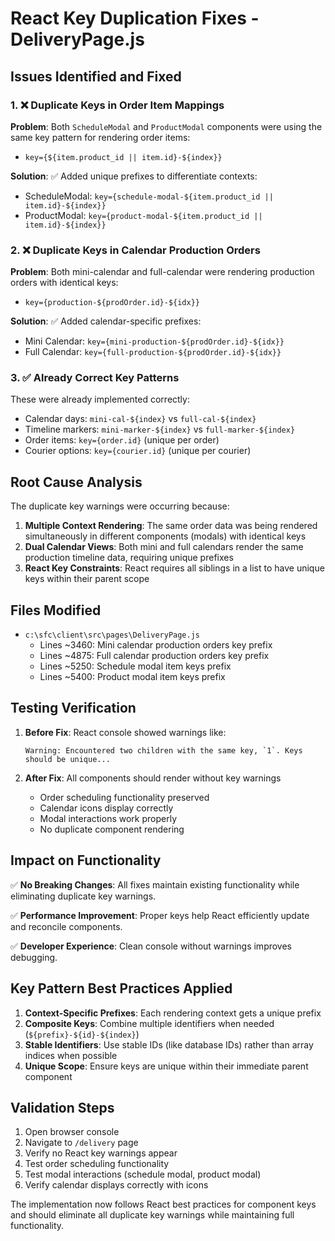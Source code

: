 # React Key Duplication Fixes - DeliveryPage.js

## Issues Identified and Fixed

### 1. ❌ **Duplicate Keys in Order Item Mappings**
**Problem**: Both `ScheduleModal` and `ProductModal` components were using the same key pattern for rendering order items:
- `key={${item.product_id || item.id}-${index}}`

**Solution**: ✅ Added unique prefixes to differentiate contexts:
- ScheduleModal: `key={schedule-modal-${item.product_id || item.id}-${index}}`
- ProductModal: `key={product-modal-${item.product_id || item.id}-${index}}`

### 2. ❌ **Duplicate Keys in Calendar Production Orders**
**Problem**: Both mini-calendar and full-calendar were rendering production orders with identical keys:
- `key={production-${prodOrder.id}-${idx}}`

**Solution**: ✅ Added calendar-specific prefixes:
- Mini Calendar: `key={mini-production-${prodOrder.id}-${idx}}`
- Full Calendar: `key={full-production-${prodOrder.id}-${idx}}`

### 3. ✅ **Already Correct Key Patterns**
These were already implemented correctly:
- Calendar days: `mini-cal-${index}` vs `full-cal-${index}`
- Timeline markers: `mini-marker-${index}` vs `full-marker-${index}`
- Order items: `key={order.id}` (unique per order)
- Courier options: `key={courier.id}` (unique per courier)

## Root Cause Analysis

The duplicate key warnings were occurring because:

1. **Multiple Context Rendering**: The same order data was being rendered simultaneously in different components (modals) with identical keys
2. **Dual Calendar Views**: Both mini and full calendars render the same production timeline data, requiring unique prefixes
3. **React Key Constraints**: React requires all siblings in a list to have unique keys within their parent scope

## Files Modified

- `c:\sfc\client\src\pages\DeliveryPage.js`
  - Lines ~3460: Mini calendar production orders key prefix
  - Lines ~4875: Full calendar production orders key prefix  
  - Lines ~5250: Schedule modal item keys prefix
  - Lines ~5400: Product modal item keys prefix

## Testing Verification

1. **Before Fix**: React console showed warnings like:
   ```
   Warning: Encountered two children with the same key, `1`. Keys should be unique...
   ```

2. **After Fix**: All components should render without key warnings
   - Order scheduling functionality preserved
   - Calendar icons display correctly
   - Modal interactions work properly
   - No duplicate component rendering

## Impact on Functionality

✅ **No Breaking Changes**: All fixes maintain existing functionality while eliminating duplicate key warnings.

✅ **Performance Improvement**: Proper keys help React efficiently update and reconcile components.

✅ **Developer Experience**: Clean console without warnings improves debugging.

## Key Pattern Best Practices Applied

1. **Context-Specific Prefixes**: Each rendering context gets a unique prefix
2. **Composite Keys**: Combine multiple identifiers when needed (`${prefix}-${id}-${index}`)
3. **Stable Identifiers**: Use stable IDs (like database IDs) rather than array indices when possible
4. **Unique Scope**: Ensure keys are unique within their immediate parent component

## Validation Steps

1. Open browser console
2. Navigate to `/delivery` page
3. Verify no React key warnings appear
4. Test order scheduling functionality
5. Test modal interactions (schedule modal, product modal)
6. Verify calendar displays correctly with icons

The implementation now follows React best practices for component keys and should eliminate all duplicate key warnings while maintaining full functionality.
